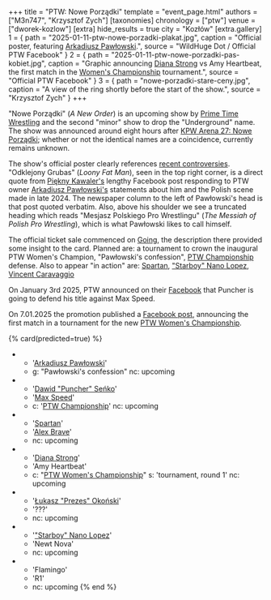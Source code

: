 +++
title = "PTW: Nowe Porządki"
template = "event_page.html"
authors = ["M3n747", "Krzysztof Zych"]
[taxonomies]
chronology = ["ptw"]
venue = ["dworek-kozlow"]
[extra]
hide_results = true
city = "Kozłów"
[extra.gallery]
1 = { path = "2025-01-11-ptw-nowe-porzadki-plakat.jpg", caption = "Official poster, featuring [Arkadiusz Pawłowski](@/w/pan-pawlowski.md).", source = "WildHuge Dot / Official PTW Facebook" }
2 = { path = "2025-01-11-ptw-nowe-porzadki-pas-kobiet.jpg", caption = "Graphic announcing [Diana Strong](@/w/diana-strong.md) vs Amy Heartbeat, the first match in the [Women's Championship](@/c/ptw-womens-championship.md) tournament.", source = "Official PTW Facebook" }
3 = { path = "nowe-porzadki-stare-ceny.jpg", caption = "A view of the ring shortly before the start of the show.", source = "Krzysztof Zych" }
+++

"Nowe Porządki" (_A New Order_) is an upcoming show by [Prime Time Wrestling](@/o/ptw.md) and the second "minor" show to drop the "Underground" name. The show was announced around eight hours after [KPW Arena 27: Nowe Porządki](@/e/kpw/2025-01-24-kpw-arena-27.md); whether or not the identical names are a coincidence, currently remains unknown.

The show's official poster clearly references [recent controversies](@/o/ptw.md#polish-wrestling-scene). "Odklejony Grubas" (_Loony Fat Man_), seen in the top right corner, is a direct quote from [Piękny Kawaler's](@/w/piekny-kawaler.md) lengthy Facebook post responding to PTW owner [Arkadiusz Pawłowski's](@/w/pan-pawlowski.md) statements about him and the Polish scene made in late 2024.
The newspaper column to the left of Pawłowski's head is that post quoted verbatim. Also, above his shoulder we see a truncated heading which reads "Mesjasz Polskiego Pro Wrestlingu" (_The Messiah of Polish Pro Wrestling_), which is what Pawłowski likes to call himself.

The official ticket sale commenced on [Going][going], the description there provided some insight to the card. Planned are: a tournament to crown the inaugural PTW Women's Champion, "Pawłowski's confession", [PTW Championship](@/c/ptw-championship.md) defense. Also to appear "in action" are: [Spartan](@/w/spartan.md), ["Starboy" Nano Lopez](@/w/nano-lopez.md), [Vincent Caravaggio](@/w/vincent-caravaggio.md)

On January 3rd 2025, PTW announced on their [Facebook][fb-puncher] that Puncher is going to defend his title against Max Speed.

On 7.01.2025 the promotion published a [Facebook post][fb-womens-tournament], announcing the first match in a tournament for the new [PTW Women's Championship](@/c/ptw-womens-championship.md).

{% card(predicted=true) %}
- - '[Arkadiusz Pawłowski](@/w/pan-pawlowski.md)'
  - g: "Pawłowski's confession"
    nc: upcoming
- - '[Dawid "Puncher" Seńko](@/w/puncher.md)'
  - '[Max Speed](@/w/max-speed.md)'
  - c: '[PTW Championship](@/c/ptw-championship.md)'
    nc: upcoming
- - '[Spartan](@/w/spartan.md)'
  - '[Alex Brave](@/w/alex-brave.md)'
  - nc: upcoming
- - '[Diana Strong](@/w/diana-strong.md)'
  - 'Amy Heartbeat'
  - c: "[PTW Women's Championship](@/c/ptw-womens-championship.md)"
    s: 'tournament, round 1'
    nc: upcoming
- - '[Łukasz "Prezes" Okoński](@/w/lukasz-okonski.md)'
  - '???'
  - nc: upcoming
- - '["Starboy" Nano Lopez](@/w/nano-lopez.md)'
  - 'Newt Nova'
  - nc: upcoming
- - 'Flamingo'
  - 'R1'
  - nc: upcoming
{% end %}

[fb-puncher]: https://www.facebook.com/PrimeTimeWrestlingPL/posts/pfbid02T2fMPjNH9X8iiJ4WMjxaSAQKw6WH6AYBw8Cn6NfxaGqiPbPppdRgqDqF7NktsqFml
[going]: https://goingapp.pl/wydarzenie/gala-pro-wrestlingu-ptw-nowe-porzadki
[fb-womens-tournament]: https://www.facebook.com/PrimeTimeWrestlingPL/posts/pfbid02WBNZzyEjWKb61be6JN3h9LUUPJUtA8sMSAXdxowMVTouN35SeLdcNkRAjD2Mfw2Ml
